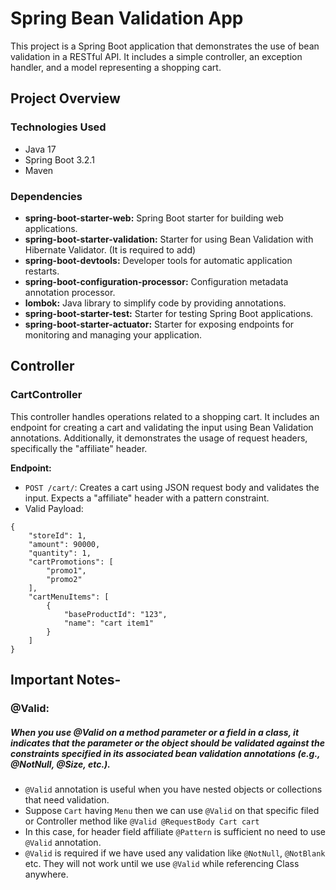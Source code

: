 # Spring Bean Validation App

This project is a Spring Boot application that demonstrates the use of bean validation in a RESTful API. It includes a simple controller, an exception handler, and a model representing a shopping cart.

## Project Overview

### Technologies Used
- Java 17
- Spring Boot 3.2.1
- Maven

### Dependencies
- **spring-boot-starter-web:** Spring Boot starter for building web applications.
- **spring-boot-starter-validation:** Starter for using Bean Validation with Hibernate Validator. (It is required to add)
- **spring-boot-devtools:** Developer tools for automatic application restarts.
- **spring-boot-configuration-processor:** Configuration metadata annotation processor.
- **lombok:** Java library to simplify code by providing annotations.
- **spring-boot-starter-test:** Starter for testing Spring Boot applications.
- **spring-boot-starter-actuator:** Starter for exposing endpoints for monitoring and managing your application.

## Controller

### CartController

This controller handles operations related to a shopping cart. It includes an endpoint for creating a cart and validating the input using Bean Validation annotations. Additionally, it demonstrates the usage of request headers, specifically the "affiliate" header.

**Endpoint:**
- `POST /cart/`: Creates a cart using JSON request body and validates the input. Expects a "affiliate" header with a pattern constraint.
- Valid Payload: <br/>
```
{
    "storeId": 1,
    "amount": 90000,
    "quantity": 1,
    "cartPromotions": [
        "promo1",
        "promo2"
    ],
    "cartMenuItems": [
        {
            "baseProductId": "123",
            "name": "cart item1"
        }
    ]
}
```

## Important Notes-
### @Valid: 
##### When you use @Valid on a method parameter or a field in a class, it indicates that the parameter or the object should be validated against the constraints specified in its associated bean validation annotations (e.g., @NotNull, @Size, etc.).
- `@Valid` annotation is useful when you have nested objects or collections that need validation.
-  Suppose `Cart` having `Menu` then we can use `@Valid` on that specific filed or Controller method like `@Valid @RequestBody Cart cart`
- In this case, for header field affiliate `@Pattern` is sufficient no need to use `@Valid` annotation.
- `@Valid` is required if we have used any validation like `@NotNull`, `@NotBlank` etc. They will not work until we use `@Valid` while referencing Class anywhere.